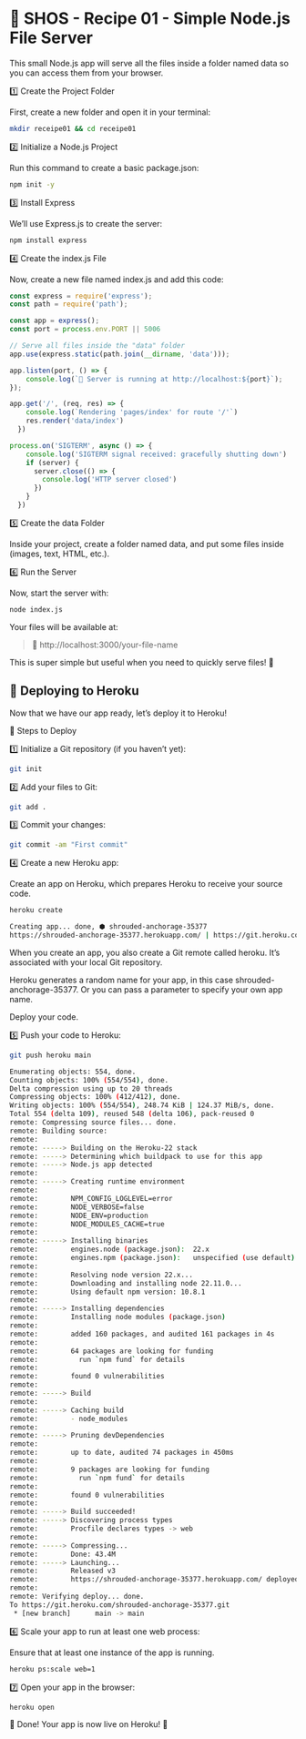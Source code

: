 # 📌 SHOS - Recipe 01 - Simple Node.js File Server

This small Node.js app will serve all the files inside a folder named data so you can access them from your browser.

1️⃣ Create the Project Folder

First, create a new folder and open it in your terminal:

```sh
mkdir receipe01 && cd receipe01
```

2️⃣ Initialize a Node.js Project

Run this command to create a basic package.json:

```sh
npm init -y
```

3️⃣ Install Express

We’ll use Express.js to create the server:

```sh
npm install express
```


4️⃣ Create the index.js File

Now, create a new file named index.js and add this code:

```js
const express = require('express');
const path = require('path');

const app = express();
const port = process.env.PORT || 5006

// Serve all files inside the "data" folder
app.use(express.static(path.join(__dirname, 'data')));

app.listen(port, () => {
    console.log(`🚀 Server is running at http://localhost:${port}`);
});

app.get('/', (req, res) => {
    console.log(`Rendering 'pages/index' for route '/'`)
    res.render('data/index')
  })

process.on('SIGTERM', async () => {
    console.log('SIGTERM signal received: gracefully shutting down')
    if (server) {
      server.close(() => {
        console.log('HTTP server closed')
      })
    }
  })


```
5️⃣ Create the data Folder

Inside your project, create a folder named data, and put some files inside (images, text, HTML, etc.).

6️⃣ Run the Server

Now, start the server with:

```sh
node index.js
```

Your files will be available at:

> 🔗 http://localhost:3000/your-file-name

This is super simple but useful when you need to quickly serve files! 🚀

## 🚀 Deploying to Heroku

Now that we have our app ready, let’s deploy it to Heroku!

📌 Steps to Deploy

1️⃣ Initialize a Git repository (if you haven’t yet):

```sh
git init
```

2️⃣ Add your files to Git:

```sh
git add .
```

3️⃣ Commit your changes:

```sh
git commit -am "First commit"
```

4️⃣ Create a new Heroku app:

Create an app on Heroku, which prepares Heroku to receive your source code.

```sh
heroku create

Creating app... done, ⬢ shrouded-anchorage-35377
https://shrouded-anchorage-35377.herokuapp.com/ | https://git.heroku.com/shrouded-anchorage-35377.git
```

When you create an app, you also create a Git remote called heroku. It’s associated with your local Git repository.

Heroku generates a random name for your app, in this case shrouded-anchorage-35377. Or you can pass a parameter to specify your own app name.

Deploy your code.

5️⃣ Push your code to Heroku:

```sh
git push heroku main

Enumerating objects: 554, done.
Counting objects: 100% (554/554), done.
Delta compression using up to 20 threads
Compressing objects: 100% (412/412), done.
Writing objects: 100% (554/554), 248.74 KiB | 124.37 MiB/s, done.
Total 554 (delta 109), reused 548 (delta 106), pack-reused 0
remote: Compressing source files... done.
remote: Building source:
remote:
remote: -----> Building on the Heroku-22 stack
remote: -----> Determining which buildpack to use for this app
remote: -----> Node.js app detected
remote:
remote: -----> Creating runtime environment
remote:
remote:        NPM_CONFIG_LOGLEVEL=error
remote:        NODE_VERBOSE=false
remote:        NODE_ENV=production
remote:        NODE_MODULES_CACHE=true
remote:
remote: -----> Installing binaries
remote:        engines.node (package.json):  22.x
remote:        engines.npm (package.json):   unspecified (use default)
remote:
remote:        Resolving node version 22.x...
remote:        Downloading and installing node 22.11.0...
remote:        Using default npm version: 10.8.1
remote:
remote: -----> Installing dependencies
remote:        Installing node modules (package.json)
remote:
remote:        added 160 packages, and audited 161 packages in 4s
remote:
remote:        64 packages are looking for funding
remote:          run `npm fund` for details
remote:
remote:        found 0 vulnerabilities
remote:
remote: -----> Build
remote:
remote: -----> Caching build
remote:        - node_modules
remote:
remote: -----> Pruning devDependencies
remote:
remote:        up to date, audited 74 packages in 450ms
remote:
remote:        9 packages are looking for funding
remote:          run `npm fund` for details
remote:
remote:        found 0 vulnerabilities
remote:
remote: -----> Build succeeded!
remote: -----> Discovering process types
remote:        Procfile declares types -> web
remote:
remote: -----> Compressing...
remote:        Done: 43.4M
remote: -----> Launching...
remote:        Released v3
remote:        https://shrouded-anchorage-35377.herokuapp.com/ deployed to Heroku
remote:
remote: Verifying deploy... done.
To https://git.heroku.com/shrouded-anchorage-35377.git
 * [new branch]      main -> main
```

6️⃣ Scale your app to run at least one web process:

Ensure that at least one instance of the app is running.

```sh
heroku ps:scale web=1
```

7️⃣ Open your app in the browser:

```sh
heroku open
```
🎉 Done! Your app is now live on Heroku! 🚀